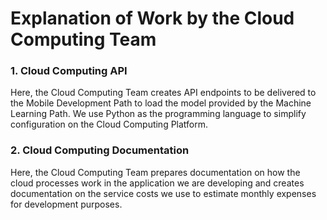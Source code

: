 # Explanation of Work by the Cloud Computing Team

### 1. Cloud Computing API
Here, the Cloud Computing Team creates API endpoints to be delivered to the Mobile Development Path to load the model provided by the Machine Learning Path. We use Python as the programming language to simplify configuration on the Cloud Computing Platform.

### 2. Cloud Computing Documentation
Here, the Cloud Computing Team prepares documentation on how the cloud processes work in the application we are developing and creates documentation on the service costs we use to estimate monthly expenses for development purposes.